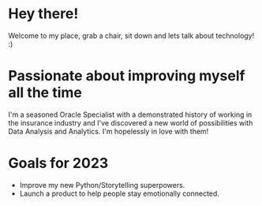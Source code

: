 
# Hey there! 

Welcome to my place, grab a chair, sit down and lets talk about technology! :)

# Passionate about improving myself all the time
I'm a seasoned Oracle Specialist with a demonstrated history of working in the insurance industry and I've discovered a new world of possibilities with Data Analysis and Analytics. I'm hopelessly in love with them!

# Goals for 2023
- Improve my new Python/Storytelling superpowers.
- Launch a product to help people stay emotionally connected.







